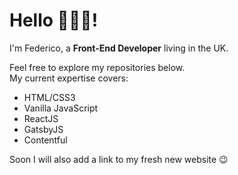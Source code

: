 # Hello 👨🏼‍💻!

I'm Federico, a **Front-End Developer** living in the UK.

Feel free to explore my repositories below.  
My current expertise covers:
- HTML/CSS3
- Vanilla JavaScript
- ReactJS
- GatsbyJS
- Contentful

Soon I will also add a link to my fresh new website 😉
